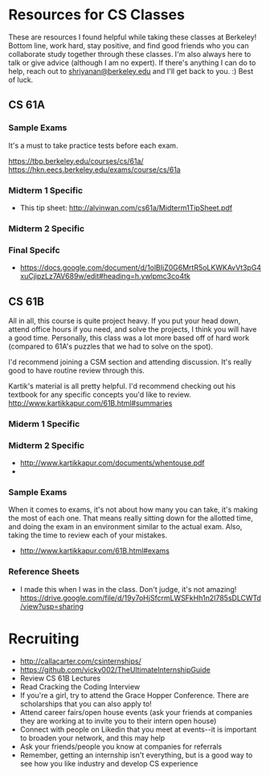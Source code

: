 # Resources for CS Classes

These are resources I found helpful while taking these classes at Berkeley! Bottom line, work hard, stay positive, and find good friends who you can collaborate study together through these classes. I'm also always here to talk or give advice (although I am no expert). If there's anything I can do to help, reach out to shriyanan@berkeley.edu and I'll get back to you. :) Best of luck. 

## CS 61A

### Sample Exams

It's a must to take practice tests before each exam. 

https://tbp.berkeley.edu/courses/cs/61a/
https://hkn.eecs.berkeley.edu/exams/course/cs/61a

### Midterm 1 Specific

- This tip sheet: http://alvinwan.com/cs61a/Midterm1TipSheet.pdf

### Midterm 2 Specific


### Final Specifc

- https://docs.google.com/document/d/1olBIjZ0G6MrtR5oLKWKAvVt3pG4xuCjipzLz7AV689w/edit#heading=h.ywlpmc3co4tk

## CS 61B

All in all, this course is quite project heavy. If you put your head down, attend office hours if you need, and solve the projects, I think you will have a good time. Personally, this class was a lot more based off of hard work (compared to 61A's puzzles that we had to solve on the spot).

I'd recommend joining a CSM section and attending discussion. It's really good to have routine review through this. 

Kartik's material is all pretty helpful. I'd recommend checking out his textbook for any specific concepts you'd like to review. 
http://www.kartikkapur.com/61B.html#summaries

### Miderm 1 Specific


### Midterm 2 Specific

- http://www.kartikkapur.com/documents/whentouse.pdf
- 

### Sample Exams

When it comes to exams, it's not about how many you can take, it's making the most of each one. That means really sitting down for the allotted time, and doing the exam in an environment similar to the actual exam. Also, taking the time to review each of your mistakes.

- http://www.kartikkapur.com/61B.html#exams

### Reference Sheets

- I made this when I was in the class. Don't judge, it's not amazing!  https://drive.google.com/file/d/19y7oHjSfcrmLWSFkHh1n2I785sDLCWTd/view?usp=sharing

# Recruiting
- http://callacarter.com/csinternships/
- https://github.com/vicky002/TheUltimateInternshipGuide
- Review CS 61B Lectures
- Read Cracking the Coding Interview
- If you're a girl, try to attend the Grace Hopper Conference. There are scholarships that you can also apply to!
- Attend career fairs/open house events (ask your friends at companies they are working at to invite you to their intern open house)
- Connect with people on Likedin that you meet at events--it is important to broaden your network, and this may help
- Ask your friends/people you know at companies for referrals
- Remember, getting an internship isn't everything, but is a good way to see how you like industry and develop CS experience
